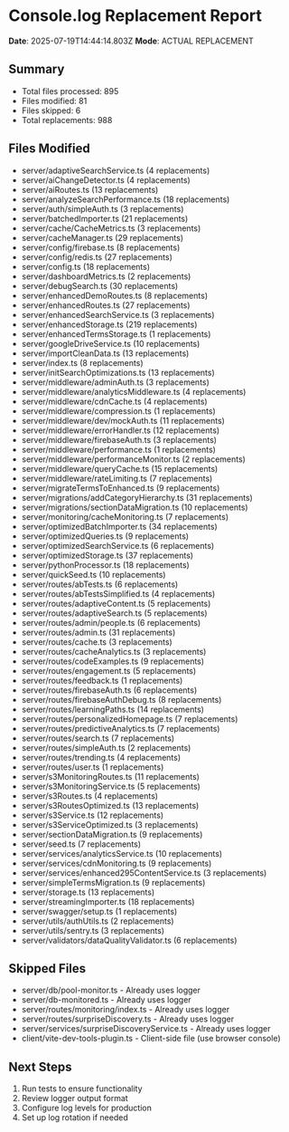 # Console.log Replacement Report

**Date**: 2025-07-19T14:44:14.803Z
**Mode**: ACTUAL REPLACEMENT

## Summary

- Total files processed: 895
- Files modified: 81
- Files skipped: 6
- Total replacements: 988

## Files Modified

- server/adaptiveSearchService.ts (4 replacements)
- server/aiChangeDetector.ts (4 replacements)
- server/aiRoutes.ts (13 replacements)
- server/analyzeSearchPerformance.ts (18 replacements)
- server/auth/simpleAuth.ts (3 replacements)
- server/batchedImporter.ts (21 replacements)
- server/cache/CacheMetrics.ts (3 replacements)
- server/cacheManager.ts (29 replacements)
- server/config/firebase.ts (8 replacements)
- server/config/redis.ts (27 replacements)
- server/config.ts (18 replacements)
- server/dashboardMetrics.ts (2 replacements)
- server/debugSearch.ts (30 replacements)
- server/enhancedDemoRoutes.ts (8 replacements)
- server/enhancedRoutes.ts (27 replacements)
- server/enhancedSearchService.ts (3 replacements)
- server/enhancedStorage.ts (219 replacements)
- server/enhancedTermsStorage.ts (1 replacements)
- server/googleDriveService.ts (10 replacements)
- server/importCleanData.ts (13 replacements)
- server/index.ts (8 replacements)
- server/initSearchOptimizations.ts (13 replacements)
- server/middleware/adminAuth.ts (3 replacements)
- server/middleware/analyticsMiddleware.ts (4 replacements)
- server/middleware/cdnCache.ts (4 replacements)
- server/middleware/compression.ts (1 replacements)
- server/middleware/dev/mockAuth.ts (11 replacements)
- server/middleware/errorHandler.ts (12 replacements)
- server/middleware/firebaseAuth.ts (3 replacements)
- server/middleware/performance.ts (1 replacements)
- server/middleware/performanceMonitor.ts (2 replacements)
- server/middleware/queryCache.ts (15 replacements)
- server/middleware/rateLimiting.ts (7 replacements)
- server/migrateTermsToEnhanced.ts (9 replacements)
- server/migrations/addCategoryHierarchy.ts (31 replacements)
- server/migrations/sectionDataMigration.ts (10 replacements)
- server/monitoring/cacheMonitoring.ts (7 replacements)
- server/optimizedBatchImporter.ts (34 replacements)
- server/optimizedQueries.ts (9 replacements)
- server/optimizedSearchService.ts (6 replacements)
- server/optimizedStorage.ts (37 replacements)
- server/pythonProcessor.ts (18 replacements)
- server/quickSeed.ts (10 replacements)
- server/routes/abTests.ts (6 replacements)
- server/routes/abTestsSimplified.ts (4 replacements)
- server/routes/adaptiveContent.ts (5 replacements)
- server/routes/adaptiveSearch.ts (5 replacements)
- server/routes/admin/people.ts (6 replacements)
- server/routes/admin.ts (31 replacements)
- server/routes/cache.ts (3 replacements)
- server/routes/cacheAnalytics.ts (3 replacements)
- server/routes/codeExamples.ts (9 replacements)
- server/routes/engagement.ts (5 replacements)
- server/routes/feedback.ts (1 replacements)
- server/routes/firebaseAuth.ts (6 replacements)
- server/routes/firebaseAuthDebug.ts (8 replacements)
- server/routes/learningPaths.ts (14 replacements)
- server/routes/personalizedHomepage.ts (7 replacements)
- server/routes/predictiveAnalytics.ts (7 replacements)
- server/routes/search.ts (7 replacements)
- server/routes/simpleAuth.ts (2 replacements)
- server/routes/trending.ts (4 replacements)
- server/routes/user.ts (1 replacements)
- server/s3MonitoringRoutes.ts (11 replacements)
- server/s3MonitoringService.ts (5 replacements)
- server/s3Routes.ts (4 replacements)
- server/s3RoutesOptimized.ts (13 replacements)
- server/s3Service.ts (12 replacements)
- server/s3ServiceOptimized.ts (3 replacements)
- server/sectionDataMigration.ts (9 replacements)
- server/seed.ts (7 replacements)
- server/services/analyticsService.ts (10 replacements)
- server/services/cdnMonitoring.ts (9 replacements)
- server/services/enhanced295ContentService.ts (3 replacements)
- server/simpleTermsMigration.ts (9 replacements)
- server/storage.ts (13 replacements)
- server/streamingImporter.ts (18 replacements)
- server/swagger/setup.ts (1 replacements)
- server/utils/authUtils.ts (2 replacements)
- server/utils/sentry.ts (3 replacements)
- server/validators/dataQualityValidator.ts (6 replacements)

## Skipped Files

- server/db/pool-monitor.ts - Already uses logger
- server/db-monitored.ts - Already uses logger
- server/routes/monitoring/index.ts - Already uses logger
- server/routes/surpriseDiscovery.ts - Already uses logger
- server/services/surpriseDiscoveryService.ts - Already uses logger
- client/vite-dev-tools-plugin.ts - Client-side file (use browser console)

## Next Steps

1. Run tests to ensure functionality
2. Review logger output format
3. Configure log levels for production
4. Set up log rotation if needed
